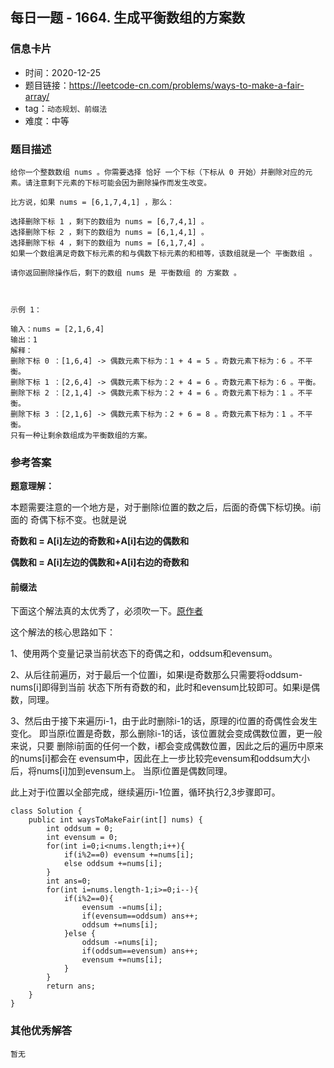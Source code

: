 ## 每日一题 - 1664. 生成平衡数组的方案数

### 信息卡片

- 时间：2020-12-25
- 题目链接：https://leetcode-cn.com/problems/ways-to-make-a-fair-array/
- tag：`动态规划、前缀法`
- 难度：中等

### 题目描述

```
给你一个整数数组 nums 。你需要选择 恰好 一个下标（下标从 0 开始）并删除对应的元素。请注意剩下元素的下标可能会因为删除操作而发生改变。

比方说，如果 nums = [6,1,7,4,1] ，那么：

选择删除下标 1 ，剩下的数组为 nums = [6,7,4,1] 。
选择删除下标 2 ，剩下的数组为 nums = [6,1,4,1] 。
选择删除下标 4 ，剩下的数组为 nums = [6,1,7,4] 。
如果一个数组满足奇数下标元素的和与偶数下标元素的和相等，该数组就是一个 平衡数组 。

请你返回删除操作后，剩下的数组 nums 是 平衡数组 的 方案数 。

 

示例 1：

输入：nums = [2,1,6,4]
输出：1
解释：
删除下标 0 ：[1,6,4] -> 偶数元素下标为：1 + 4 = 5 。奇数元素下标为：6 。不平衡。
删除下标 1 ：[2,6,4] -> 偶数元素下标为：2 + 4 = 6 。奇数元素下标为：6 。平衡。
删除下标 2 ：[2,1,4] -> 偶数元素下标为：2 + 4 = 6 。奇数元素下标为：1 。不平衡。
删除下标 3 ：[2,1,6] -> 偶数元素下标为：2 + 6 = 8 。奇数元素下标为：1 。不平衡。
只有一种让剩余数组成为平衡数组的方案。

```

### 参考答案

**题意理解：**

本题需要注意的一个地方是，对于删除i位置的数之后，后面的奇偶下标切换。i前面的
奇偶下标不变。也就是说

**奇数和 = A[i]左边的奇数和+A[i]右边的偶数和**

**偶数和 = A[i]左边的偶数和+A[i]右边的奇数和**


#### 前缀法

下面这个解法真的太优秀了，必须吹一下。[原作者](https://leetcode-cn.com/problems/ways-to-make-a-fair-array/solution/liang-ci-bian-li-qiu-jie-by-zhe-zhi-shi-ta-bu-jin-/)

这个解法的核心思路如下：

1、使用两个变量记录当前状态下的奇偶之和，oddsum和evensum。

2、从后往前遍历，对于最后一个位置i，如果i是奇数那么只需要将oddsum-nums[i]即得到当前
状态下所有奇数的和，此时和evensum比较即可。如果i是偶数，同理。

3、然后由于接下来遍历i-1，由于此时删除i-1的话，原理的i位置的奇偶性会发生变化。
即当原i位置是奇数，那么删除i-1的话，该位置就会变成偶数位置，更一般来说，只要
删除i前面的任何一个数，i都会变成偶数位置，因此之后的遍历中原来的nums[i]都会在
evensum中，因此在上一步比较完evensum和oddsum大小后，将nums[i]加到evensum上。
当原i位置是偶数同理。

此上对于i位置以全部完成，继续遍历i-1位置，循环执行2,3步骤即可。


```
class Solution {
    public int waysToMakeFair(int[] nums) {
        int oddsum = 0;
        int evensum = 0;
        for(int i=0;i<nums.length;i++){
            if(i%2==0) evensum +=nums[i];
            else oddsum +=nums[i];
        }
        int ans=0;
        for(int i=nums.length-1;i>=0;i--){
            if(i%2==0){
                evensum -=nums[i];
                if(evensum==oddsum) ans++;
                oddsum +=nums[i];
            }else {
                oddsum -=nums[i];
                if(oddsum==evensum) ans++;
                evensum +=nums[i];
            }
        }
        return ans;
    }
}
```
 
### 其他优秀解答

```
暂无
```



